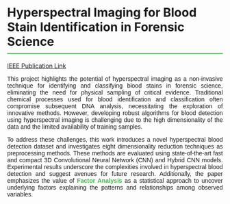 
<h1 style="border-bottom: 2px solid #4CAF50; padding-bottom: 10px;">
  Hyperspectral Imaging for Blood Stain Identification in Forensic Science
</h1>

<a href="https://ieeexplore.ieee.org/abstract/document/10493757" target="_blank"> IEEE Publication Link</a>
<br>

<p style="text-align: justify; font-family: Arial, sans-serif;">
  This project highlights the potential of hyperspectral imaging as a non-invasive technique for identifying and classifying blood stains in forensic science, eliminating the need for physical sampling of critical evidence. Traditional chemical processes used for blood identification and classification often compromise subsequent DNA analysis, necessitating the exploration of innovative methods. However, developing robust algorithms for blood detection using hyperspectral imaging is challenging due to the high dimensionality of the data and the limited availability of training samples.
</p>

<p style="text-align: justify; font-family: Arial, sans-serif;">
  To address these challenges, this work introduces a novel hyperspectral blood detection dataset and investigates eight dimensionality reduction techniques as preprocessing methods. These methods are evaluated using state-of-the-art fast and compact 3D Convolutional Neural Network (CNN) and Hybrid CNN models. Experimental results underscore the complexities involved in hyperspectral blood detection and suggest avenues for future research. Additionally, the paper emphasizes the value of <strong style="color: #4CAF50;">Factor Analysis</strong> as a statistical approach to uncover underlying factors explaining the patterns and relationships among observed variables.
</p>
